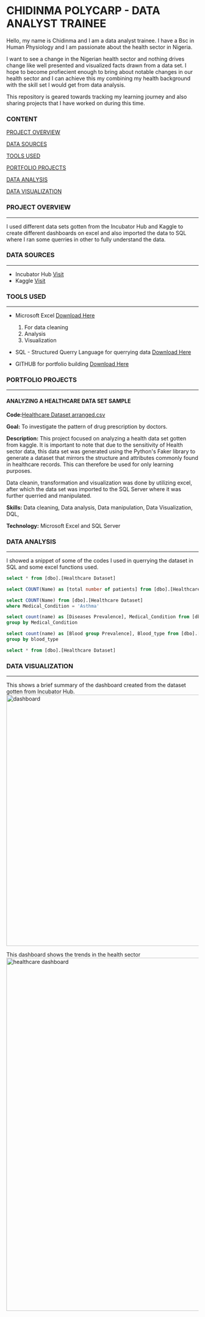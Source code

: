 # CHIDINMA POLYCARP - DATA ANALYST TRAINEE
Hello, my name is Chidinma and I am a data analyst trainee. I have a Bsc in Human Physiology and I am passionate about the health sector in Nigeria.

I want to see a change in the Nigerian health sector and nothing drives change like well presented and visualized facts drawn from a data set. I hope to become profiecient enough to bring about notable changes in our health sector and I can achieve this my combining my health background with the skill set I would get from data analysis.

This repository is geared towards tracking my learning journey and also sharing projects that I have worked on during this time.

### CONTENT
[PROJECT OVERVIEW](#project-overview)

[DATA SOURCES](#data-sources)

[TOOLS USED](tools-used)

[PORTFOLIO PROJECTS](#portfolio-projects)

[DATA ANALYSIS](#data-analysis)

[DATA VISUALIZATION](#data-visualization)

### PROJECT OVERVIEW
---
  I used different data sets gotten from the Incubator Hub and Kaggle to create different dashboards on excel and also imported the data to SQL where I ran some querries in other to fully understand the data. 
  
### DATA SOURCES
---
- Incubator Hub [Visit](https://theincubatorng.org/)
- Kaggle [Visit](https://www.kaggle.com/)
  

### TOOLS USED
---
- Microsoft Excel [Download Here](https://www.microsoft.com/en-us/microsoft-365/excel)
    1. For data cleaning
    2. Analysis
    3. Visualization
    
- SQL - Structured Querry Language for querrying data [Download Here](https://www.microsoft.com/en-us/sql-server/sql-server-downloads)
  
- GITHUB for portfolio building [Download Here](https://github.com)
  

### PORTFOLIO PROJECTS
---

#### ANALYZING A HEALTHCARE DATA SET SAMPLE
**Code:**[Healthcare Dataset arranged.csv](https://github.com/user-attachments/files/17266003/Healthcare.Dataset.arranged.csv)

**Goal:** To investigate the pattern of drug prescription by doctors.

**Description:** This project focused on analyzing a health data set gotten from kaggle. It is important to note that due to the sensitivity of Health sector data, this data set was generated using the Python's Faker library to generate a dataset that mirrors the structure and attributes commonly found in healthcare records. This can therefore be used for only learning purposes.

Data cleanin, transformation and visualization  was done by utilizing excel, after which the data set was imported to the SQL Server where it was further querried and manipulated.

**Skills:** Data cleaning, Data analysis, Data manipulation, Data Visualization, DQL, 

**Technology:** Microsoft Excel and SQL Server

### DATA ANALYSIS
---
I showed a snippet of some of the codes I used in querrying the dataset in SQL and some excel functions used.

```SQL
select * from [dbo].[Healthcare Dataset]

select COUNT(Name) as [total number of patients] from [dbo].[Healthcare Dataset]

select COUNT(Name) from [dbo].[Healthcare Dataset]
where Medical_Condition = 'Asthma'

select count(name) as [Diseases Prevalence], Medical_Condition from [dbo].[Healthcare Dataset]
group by Medical_Condition

select count(name) as [Blood group Prevalence], Blood_type from [dbo].[Healthcare Dataset]
group by blood_type

select * from [dbo].[Healthcare Dataset]
```
### DATA VISUALIZATION
---
This shows a brief summary of the dashboard created from the dataset gotten from Incubator Hub.
<img width="658" alt="dashboard" src="https://github.com/user-attachments/assets/b79b60ce-13d8-475a-b5d6-fe1643fa624e">

This dashboard shows the trends in the health sector
<img width="925" alt="healthcare dashboard" src="https://github.com/user-attachments/assets/eb15ec94-6f1b-4551-8e9d-462eaf327af9">



